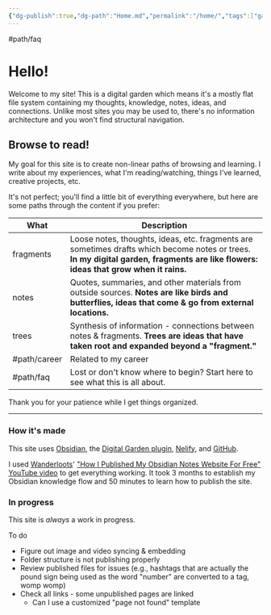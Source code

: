 ```yaml
---
{"dg-publish":true,"dg-path":"Home.md","permalink":"/home/","tags":["gardenEntry"],"created":"2025-01-31T21:53:03.686-05:00","updated":"2025-02-01T00:17:10.882-05:00"}
---
```


#path/faq

# Hello!
Welcome to my site! This is a digital garden which means it's a mostly flat file system containing my thoughts, knowledge, notes, ideas, and connections. Unlike most sites you may be used to, there's no information architecture and you won't find structural navigation.

## Browse to read!
My goal for this site is to create non-linear paths of browsing and learning. I write about my experiences, what I'm reading/watching, things I've learned, creative projects, etc. 

It's not perfect; you'll find a little bit of everything everywhere, but here are some paths through the content if you prefer:

| What         | Description                                                                                                                                                                         |
| ------------ | ----------------------------------------------------------------------------------------------------------------------------------------------------------------------------------- |
| fragments    | Loose notes, thoughts, ideas, etc. fragments are sometimes drafts which become notes or trees. **In my digital garden, fragments are like flowers: ideas that grow when it rains.** |
| notes        | Quotes, summaries, and other materials from outside sources. **Notes are like birds and butterflies, ideas that come & go from external locations.**                                |
| trees        | Synthesis of information - connections between notes & fragments. **Trees are ideas that have taken root and expanded beyond a "fragment."**                                        |
| #path/career | Related to my career                                                                                                                                                                |
| #path/faq    | Lost or don't know where to begin? Start here to see what this is all about.                                                                                                        |

Thank you for your patience while I get things organized.

---

### How it's made
This site uses [Obsidian](http://obsidian.md), the [Digital Garden plugin](https://dg-docs.ole.dev/), [Nelify](http://netlify.com), and [GitHub](https://github.com/). 

I used [Wanderloots](https://wanderloots.xyz/)' ["How I Published My Obsidian Notes Website For Free" YouTube video](https://www.youtube.com/watch?v=7f8e5IiUkeo) to get everything working. It took 3 months to establish my Obsidian knowledge flow and 50 minutes to learn how to publish the site.
### In progress

This site is *always* a work in progress.

To do
- Figure out image and video syncing & embedding
- Folder structure is not publishing properly
- Review published files for issues (e.g., hashtags that are actually the pound sign being used as the word "number" are converted to a tag, womp womp)
- Check all links - some unpublished pages are linked
	- Can I use a customized "page not found" template 